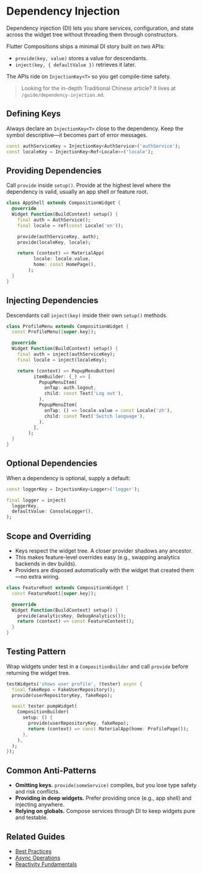 # Dependency Injection

Dependency injection (DI) lets you share services, configuration, and state across the widget tree without threading them through constructors.

Flutter Compositions ships a minimal DI story built on two APIs:

- `provide(key, value)` stores a value for descendants.
- `inject(key, { defaultValue })` retrieves it later.

The APIs ride on `InjectionKey<T>` so you get compile-time safety.

> Looking for the in-depth Traditional Chinese article? It lives at `/guide/dependency-injection.md`.

## Defining Keys

Always declare an `InjectionKey<T>` close to the dependency. Keep the symbol descriptive—it becomes part of error messages.

```dart
const authServiceKey = InjectionKey<AuthService>('authService');
const localeKey = InjectionKey<Ref<Locale>>('locale');
```

## Providing Dependencies

Call `provide` inside `setup()`. Provide at the highest level where the dependency is valid, usually an app shell or feature root.

```dart
class AppShell extends CompositionWidget {
  @override
  Widget Function(BuildContext) setup() {
    final auth = AuthService();
    final locale = ref(const Locale('en'));

    provide(authServiceKey, auth);
    provide(localeKey, locale);

    return (context) => MaterialApp(
          locale: locale.value,
          home: const HomePage(),
        );
  }
}
```

## Injecting Dependencies

Descendants call `inject(key)` inside their own `setup()` methods.

```dart
class ProfileMenu extends CompositionWidget {
  const ProfileMenu({super.key});

  @override
  Widget Function(BuildContext) setup() {
    final auth = inject(authServiceKey);
    final locale = inject(localeKey);

    return (context) => PopupMenuButton(
          itemBuilder: (_) => [
            PopupMenuItem(
              onTap: auth.logout,
              child: const Text('Log out'),
            ),
            PopupMenuItem(
              onTap: () => locale.value = const Locale('zh'),
              child: const Text('Switch language'),
            ),
          ],
        );
  }
}
```

## Optional Dependencies

When a dependency is optional, supply a default:

```dart
const loggerKey = InjectionKey<Logger>('logger');

final logger = inject(
  loggerKey,
  defaultValue: ConsoleLogger(),
);
```

## Scope and Overriding

- Keys respect the widget tree. A closer provider shadows any ancestor.
- This makes feature-level overrides easy (e.g., swapping analytics backends in dev builds).
- Providers are disposed automatically with the widget that created them—no extra wiring.

```dart
class FeatureRoot extends CompositionWidget {
  const FeatureRoot({super.key});

  @override
  Widget Function(BuildContext) setup() {
    provide(analyticsKey, DebugAnalytics());
    return (context) => const FeatureContent();
  }
}
```

## Testing Pattern

Wrap widgets under test in a `CompositionBuilder` and call `provide` before returning the widget tree.

```dart
testWidgets('shows user profile', (tester) async {
  final fakeRepo = FakeUserRepository();
  provide(userRepositoryKey, fakeRepo);

  await tester.pumpWidget(
    CompositionBuilder(
      setup: () {
        provide(userRepositoryKey, fakeRepo);
        return (context) => const MaterialApp(home: ProfilePage());
      },
    ),
  );
});
```

## Common Anti-Patterns

- **Omitting keys.** `provide(someService)` compiles, but you lose type safety and risk conflicts.
- **Providing in deep widgets.** Prefer providing once (e.g., app shell) and injecting anywhere.
- **Relying on globals.** Compose services through DI to keep widgets pure and testable.

## Related Guides

- [Best Practices](./best-practices.md)
- [Async Operations](./async-operations.md)
- [Reactivity Fundamentals](./reactivity-fundamentals.md)
